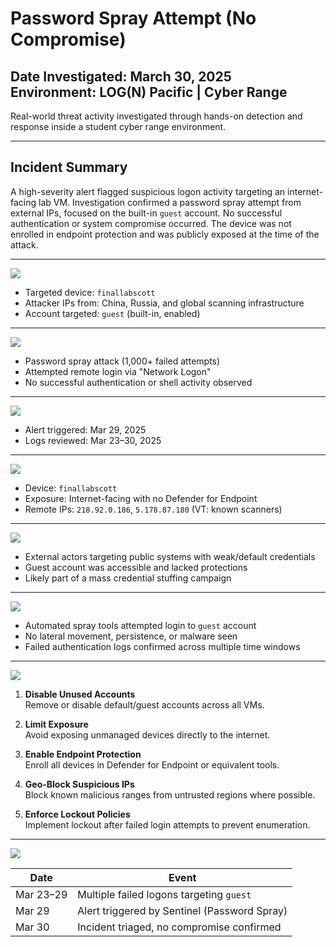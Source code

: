 # Password Spray Attempt (No Compromise)  
**Date Investigated:** March 30, 2025  
**Environment:** LOG(N) Pacific | Cyber Range
---

<p>
  Real-world threat activity investigated through hands-on detection and response inside a student cyber range environment.
</p>

-----
<h2>Incident Summary</h2>

A high-severity alert flagged suspicious logon activity targeting an internet-facing lab VM. Investigation confirmed a password spray attempt from external IPs, focused on the built-in `guest` account. No successful authentication or system compromise occurred. The device was not enrolled in endpoint protection and was publicly exposed at the time of the attack.

---

<img src="https://img.shields.io/badge/-WHO-000000?style=for-the-badge&logo=github&logoColor=white" />

- Targeted device: `finallabscott`  
- Attacker IPs from: China, Russia, and global scanning infrastructure  
- Account targeted: `guest` (built-in, enabled)

---

<img src="https://img.shields.io/badge/-WHAT-000000?style=for-the-badge&logo=github&logoColor=white" />

- Password spray attack (1,000+ failed attempts)  
- Attempted remote login via "Network Logon"  
- No successful authentication or shell activity observed

---

<img src="https://img.shields.io/badge/-WHEN-000000?style=for-the-badge&logo=github&logoColor=white" />

- Alert triggered: Mar 29, 2025  
- Logs reviewed: Mar 23–30, 2025

---

<img src="https://img.shields.io/badge/-WHERE-000000?style=for-the-badge&logo=github&logoColor=white" />

- Device: `finallabscott`  
- Exposure: Internet-facing with no Defender for Endpoint  
- Remote IPs: `218.92.0.186`, `5.178.87.180` (VT: known scanners)

---

<img src="https://img.shields.io/badge/-WHY-000000?style=for-the-badge&logo=github&logoColor=white" />

- External actors targeting public systems with weak/default credentials  
- Guest account was accessible and lacked protections  
- Likely part of a mass credential stuffing campaign

---

<img src="https://img.shields.io/badge/-HOW-000000?style=for-the-badge&logo=github&logoColor=white" />

- Automated spray tools attempted login to `guest` account  
- No lateral movement, persistence, or malware seen  
- Failed authentication logs confirmed across multiple time windows

---

<img src="https://img.shields.io/badge/-RECOMMENDATIONS-228B22?style=for-the-badge&logo=vercel&logoColor=white" />

1. **Disable Unused Accounts**  
   Remove or disable default/guest accounts across all VMs.

2. **Limit Exposure**  
   Avoid exposing unmanaged devices directly to the internet.

3. **Enable Endpoint Protection**  
   Enroll all devices in Defender for Endpoint or equivalent tools.

4. **Geo-Block Suspicious IPs**  
   Block known malicious ranges from untrusted regions where possible.

5. **Enforce Lockout Policies**  
   Implement lockout after failed login attempts to prevent enumeration.

---

<img src="https://img.shields.io/badge/-TIMELINE-4169E1?style=for-the-badge&logo=clockify&logoColor=white" />

| Date       | Event                                        |
|------------|----------------------------------------------|
| Mar 23–29  | Multiple failed logons targeting `guest`     |
| Mar 29     | Alert triggered by Sentinel (Password Spray) |
| Mar 30     | Incident triaged, no compromise confirmed    |
